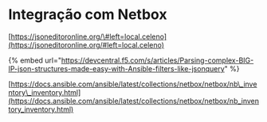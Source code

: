 # Integração com Netbox

[https://jsoneditoronline.org/\#left=local.celeno](https://jsoneditoronline.org/#left=local.celeno)

{% embed url="https://devcentral.f5.com/s/articles/Parsing-complex-BIG-IP-json-structures-made-easy-with-Ansible-filters-like-jsonquery" %}



[https://docs.ansible.com/ansible/latest/collections/netbox/netbox/nb\_inventory\_inventory.html](https://docs.ansible.com/ansible/latest/collections/netbox/netbox/nb_inventory_inventory.html)

